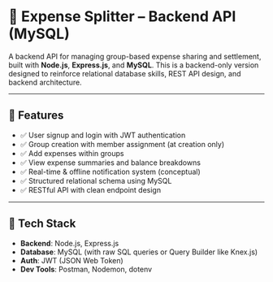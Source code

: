 # 💸 Expense Splitter – Backend API (MySQL)

A backend API for managing group-based expense sharing and settlement, built with **Node.js**, **Express.js**, and **MySQL**. This is a backend-only version designed to reinforce relational database skills, REST API design, and backend architecture.

---

## 📌 Features

- ✅ User signup and login with JWT authentication
- ✅ Group creation with member assignment (at creation only)
- ✅ Add expenses within groups
- ✅ View expense summaries and balance breakdowns
- ✅ Real-time & offline notification system (conceptual)
- ✅ Structured relational schema using MySQL
- ✅ RESTful API with clean endpoint design

---

## 🧠 Tech Stack

- **Backend**: Node.js, Express.js
- **Database**: MySQL (with raw SQL queries or Query Builder like Knex.js)
- **Auth**: JWT (JSON Web Token)
- **Dev Tools**: Postman, Nodemon, dotenv


